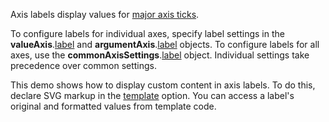 Axis labels display values for [major axis ticks](/Documentation/ApiReference/Data_Visualization_Widgets/dxChart/Configuration/commonAxisSettings/tick/).

To configure labels for individual axes, specify label settings in the **valueAxis**.[label](/Documentation/ApiReference/Data_Visualization_Widgets/dxChart/Configuration/valueAxis/label/) and **argumentAxis**.[label](/Documentation/ApiReference/Data_Visualization_Widgets/dxChart/Configuration/argumentAxis/label/) objects. To configure labels for all axes, use the **commonAxisSettings**.[label](/Documentation/ApiReference/Data_Visualization_Widgets/dxChart/Configuration/commonAxisSettings/label/) object. Individual settings take precedence over common settings.

This demo shows how to display custom content in axis labels. To do this, declare SVG markup in the [template](/Documentation/ApiReference/Data_Visualization_Widgets/dxChart/Configuration/commonAxisSettings/label/#template) option. You can access a label's original and formatted values from template code. 

